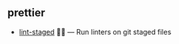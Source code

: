 ## prettier

- [lint-staged](https://github.com/okonet/lint-staged) 🚫💩 — Run linters on git staged files